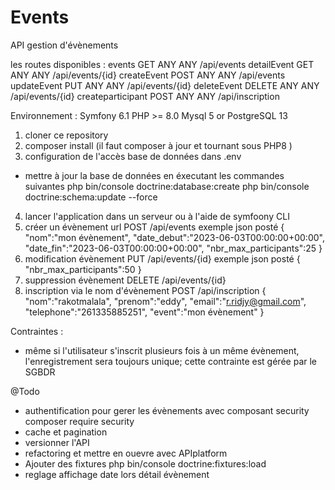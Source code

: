 # Events

API gestion d'évènements

les routes disponibles :
events GET ANY ANY /api/events
detailEvent GET ANY ANY /api/events/{id}
createEvent POST ANY ANY /api/events
updateEvent PUT ANY ANY /api/events/{id}
deleteEvent DELETE ANY ANY /api/events/{id}
createparticipant POST ANY ANY /api/inscription

Environnement :
Symfony 6.1
PHP >= 8.0
Mysql 5 or PostgreSQL 13

1. cloner ce repository
2. composer install (il faut composer à jour et tournant sous PHP8 )
3. configuration de l'accès base de données dans .env

- mettre à jour la base de données en éxecutant les commandes suivantes
  php bin/console doctrine:database:create
  php bin/console doctrine:schema:update --force

4. lancer l'application dans un serveur ou à l'aide de symfoony CLI
5. créer un évènement
   url POST /api/events
   exemple json posté
   {
   "nom":"mon évènement",
   "date_debut":"2023-06-03T00:00:00+00:00",
   "date_fin":"2023-06-03T00:00:00+00:00",
   "nbr_max_participants":25
   }
6. modification évènement
   PUT /api/events/{id}
   exemple json posté
   {
   "nbr_max_participants":50
   }
7. suppression évènement
   DELETE /api/events/{id}
8. inscription via le nom d'évènement
   POST /api/inscription
   {
   "nom":"rakotmalala",
   "prenom":"eddy",
   "email":"r.ridjy@gmail.com",
   "telephone":"261335885251",
   "event":"mon évènement"
   }

Contraintes :

- même si l'utilisateur s'inscrit plusieurs fois à un même évènement,
  l'enregistrement sera toujours unique; cette contrainte est gérée par le SGBDR

@Todo

- authentification pour gerer les évènements avec composant security
  composer require security
- cache et pagination
- versionner l'API
- refactoring et mettre en ouevre avec APIplatform
- Ajouter des fixtures
  php bin/console doctrine:fixtures:load
- reglage affichage date lors détail évènement
